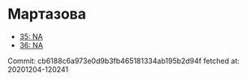 # Мартазова
- [35: NA](35.md)
- [36: NA](36.md)

Commit: cb6188c6a973e0d9b3fb465181334ab195b2d94f
 fetched at: 20201204-120241
